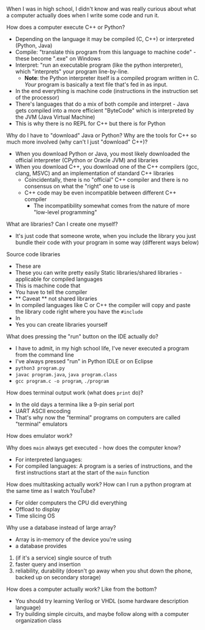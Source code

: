 
When I was in high school, I didn't know and was really curious about what a computer actually does when I write some code and run it.

How does a computer execute C++ or Python?
- Depending on the language it may be compiled (C, C++) or interpreted (Python, Java)
- Compile: "translate this program from this language to machine code" - these become ".exe" on Windows
- Interpret: "run an executable program (like the python interpreter), which "interprets" your program line-by-line.
  - **Note**: the Python interpreter itself is a compiled program written in C. _Your_ program is basically a text file that's fed in as input.
- In the end everything is machine code (instructions in the instruction set of the processor)
- There's languages that do a mix of both compile and interpret - Java gets compiled into a more efficient "ByteCode" which is interpreted by the JVM (Java Virtual Machine)
- This is why there is no REPL for C++ but there is for Python

Why do I have to "download" Java or Python? Why are the tools for C++ so much more involved (why can't I just "download" C++)?
- When you download Python or Java, you most likely downloaded the official interpreter (CPython or Oracle JVM) and libraries
- When you download C++, you download one of the C++ compilers (gcc, clang, MSVC) and an implementation of standard C++ libraries
  - Coincidentally, there is no "official" C++ compiler and there is no consensus on what the "right" one to use is
  - C++ code may be even incompatible between different C++ compiler
    - The incompatibility somewhat comes from the nature of more "low-level programming"

What are libraries? Can I create one myself?
- It's just code that someone wrote, when you include the library you just bundle their code with your program in some way (different ways below)

Source code libraries
- These are
- These you can write pretty easily
Static libraries/shared libraries - applicable for compiled languages
- This is machine code that
- You have to tell the compiler
- ** Caveat ** not shared libraries
- In compiled languages like C or C++ the compiler will copy and paste the library code right where you have the `#include`
- In
- Yes you can create libraries yourself

What does pressing the "run" button on the IDE actually do?
- I have to admit, in my high school life, I've never executed a program from the command line
- I've always pressed "run" in Python IDLE or on Eclipse
- `python3 program.py`
- `javac program.java`, `java program.class`
- `gcc program.c -o program`, `./program`

How does terminal output work (what does `print` do)?
- In the old days a termina like a 9-pin serial port
- UART ASCII encoding
- That's why now the "terminal" programs on computers are called "terminal" emulators

How does emulator work?

Why does `main` always get executed - how does the computer know?
- For interpreted languages:
- For compiled languages: A program is a series of instructions, and the first instructions start at the start of the `main` function


How does multitasking actually work? How can I run a python program at the same time as I watch YouTube?
- For older computers the CPU did everything
- Offload to display
- Time slicing OS

Why use a database instead of large array?
- Array is in-memory of the device you're using
- a database provides
1. (if it's a service) single source of truth
2. faster query and insertion
3. reliability, durability (doesn't go away when you shut down the phone, backed up on secondary storage)

How does a computer actually work? Like from the bottom?
- You should try learning Verilog or VHDL (some hardware description language)
- Try building simple circuits, and maybe follow along with a computer organization class

